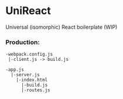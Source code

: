 # UniReact

Universal (isomorphic) React boilerplate (WIP)

### Production:
````
-webpack.config.js
 |-client.js -> build.js

-app.js
  |-server.js
    |-index.html
      |-build.js
      |-routes.js

````